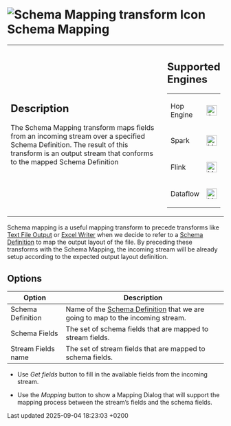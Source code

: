 <div id="header">

# <span class="image image-doc-icon">![Schema Mapping transform Icon](../assets/images/transforms/icons/schemamapping.svg)</span> Schema Mapping

</div>

<div id="content">

<div id="preamble">

<div class="sectionbody">

<table>
<colgroup>
<col style="width: 75%" />
<col style="width: 25%" />
</colgroup>
<tbody>
<tr class="odd">
<td><div class="content">
<div class="sect1">
<h2 id="_description">Description</h2>
<div class="sectionbody">
<div class="paragraph">
<p>The Schema Mapping transform maps fields from an incoming stream over a specified Schema Definition. The result of this transform is an output stream that conforms to the mapped Schema Definition</p>
</div>
</div>
</div>
</div></td>
<td><div class="content">
<div class="sect1">
<h2 id="_supported_engines">Supported Engines</h2>
<div class="sectionbody">
<table>
<tbody>
<tr class="odd">
<td><p>Hop Engine</p></td>
<td><div class="content">
<div class="paragraph">
<p><span class="image"><img src="../assets/images/check_mark.svg" alt="Supported" width="24" /></span></p>
</div>
</div></td>
</tr>
<tr class="even">
<td><p>Spark</p></td>
<td><div class="content">
<div class="paragraph">
<p><span class="image"><img src="../assets/images/question_mark.svg" alt="Maybe Supported" width="24" /></span></p>
</div>
</div></td>
</tr>
<tr class="odd">
<td><p>Flink</p></td>
<td><div class="content">
<div class="paragraph">
<p><span class="image"><img src="../assets/images/question_mark.svg" alt="Maybe Supported" width="24" /></span></p>
</div>
</div></td>
</tr>
<tr class="even">
<td><p>Dataflow</p></td>
<td><div class="content">
<div class="paragraph">
<p><span class="image"><img src="../assets/images/question_mark.svg" alt="Maybe Supported" width="24" /></span></p>
</div>
</div></td>
</tr>
</tbody>
</table>
</div>
</div>
</div></td>
</tr>
</tbody>
</table>

<div class="paragraph">

Schema mapping is a useful mapping transform to precede transforms like [Text File Output](pipeline/transforms/textfileoutput.zPZ2oN7iKz) or [Excel Writer](pipeline/transforms/excelwriter.zPZ2oN7iKz) when we decide to refer to a [Schema Definition](metadata-types/static-schema-definition.zPZ2oN7iKz) to map the output layout of the file. By preceding these transforms with the Schema Mapping, the incoming stream will be already setup according to the expected output layout definition.

</div>

</div>

</div>

<div class="sect1">

## Options

<div class="sectionbody">

| Option             | Description                                                                                                                          |
| ------------------ | ------------------------------------------------------------------------------------------------------------------------------------ |
| Schema Definition  | Name of the [Schema Definition](metadata-types/static-schema-definition.zPZ2oN7iKz) that we are going to map to the incoming stream. |
| Schema Fields      | The set of schema fields that are mapped to stream fields.                                                                           |
| Stream Fields name | The set of stream fields that are mapped to schema fields.                                                                           |

<div class="ulist">

  - Use *Get fields* button to fill in the available fields from the incoming stream.

  - Use the *Mapping* button to show a Mapping Dialog that will support the mapping process between the stream’s fields and the schema fields.

</div>

</div>

</div>

</div>

<div id="footer">

<div id="footer-text">

Last updated 2025-09-04 18:23:03 +0200

</div>

</div>
